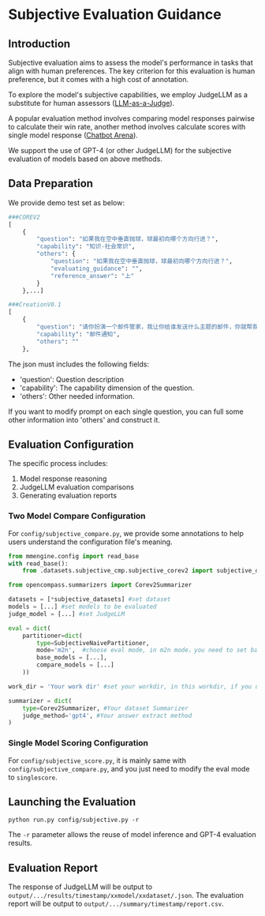 # Subjective Evaluation Guidance

## Introduction

Subjective evaluation aims to assess the model's performance in tasks that align with human preferences. The key criterion for this evaluation is human preference, but it comes with a high cost of annotation.

To explore the model's subjective capabilities, we employ JudgeLLM as a substitute for human assessors ([LLM-as-a-Judge](https://arxiv.org/abs/2306.05685)).

A popular evaluation method involves comparing model responses pairwise to calculate their win rate, another method involves calculate scores with single model response ([Chatbot Arena](https://chat.lmsys.org/)).

We support the use of GPT-4 (or other JudgeLLM) for the subjective evaluation of models based on above methods.

## Data Preparation

We provide demo test set as below:
```python
###COREV2
[
    {
        "question": "如果我在空中垂直抛球，球最初向哪个方向行进？",
        "capability": "知识-社会常识",
        "others": {
            "question": "如果我在空中垂直抛球，球最初向哪个方向行进？",
            "evaluating_guidance": "",
            "reference_answer": "上"
        }
    },...]

###CreationV0.1
[
    {
        "question": "请你扮演一个邮件管家，我让你给谁发送什么主题的邮件，你就帮我扩充好邮件正文，并打印在聊天框里。你需要根据我提供的邮件收件人以及邮件主题，来斟酌用词，并使用合适的敬语。现在请给导师发送邮件，询问他是否可以下周三下午15:00进行科研同步会，大约200字。",
        "capability": "邮件通知",
        "others": ""
    },
```

The json must includes the following fields:
- 'question': Question description
- 'capability': The capability dimension of the question.
- 'others': Other needed information.

If you want to modify prompt on each single question, you can full some other information into 'others' and construct it.

## Evaluation Configuration

The specific process includes:

1. Model response reasoning
2. JudgeLLM evaluation comparisons
3. Generating evaluation reports

### Two Model Compare Configuration
For `config/subjective_compare.py`, we provide some annotations to help users understand the configuration file's meaning.

```python
from mmengine.config import read_base
with read_base():
    from .datasets.subjective_cmp.subjective_corev2 import subjective_datasets

from opencompass.summarizers import Corev2Summarizer

datasets = [*subjective_datasets] #set dataset
models = [...] #set models to be evaluated
judge_model = [...] #set JudgeLLM

eval = dict(
    partitioner=dict(
        type=SubjectiveNaivePartitioner,
        mode='m2n',  #choose eval mode, in m2n mode，you need to set base_models and compare_models, it will generate the pairs between base_models and compare_models
        base_models = [...],
        compare_models = [...]
    ))

work_dir = 'Your work dir' #set your workdir, in this workdir, if you use '--reuse', it will resue all existing results in this workdir automatically

summarizer = dict(
    type=Corev2Summarizer, #Your dataset Summarizer
    judge_method='gpt4', #Your answer extract method
)
```

### Single Model Scoring Configuration
For `config/subjective_score.py`, it is mainly same with `config/subjective_compare.py`, and you just need to modify the eval mode to `singlescore`.

## Launching the Evaluation

```shell
python run.py config/subjective.py -r
```

The `-r` parameter allows the reuse of model inference and GPT-4 evaluation results.

## Evaluation Report

The response of JudgeLLM will be output to `output/.../results/timestamp/xxmodel/xxdataset/.json`.
The evaluation report will be output to `output/.../summary/timestamp/report.csv`.